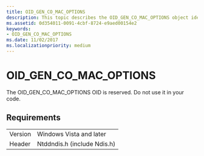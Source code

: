 ```yaml
---
title: OID_GEN_CO_MAC_OPTIONS
description: This topic describes the OID_GEN_CO_MAC_OPTIONS object identifier (OID).
ms.assetid: 0d354011-0091-4cbf-8724-e9aed00154e2
keywords:
- OID_GEN_CO_MAC_OPTIONS
ms.date: 11/02/2017
ms.localizationpriority: medium
---
```


# OID_GEN_CO_MAC_OPTIONS

The OID_GEN_CO_MAC_OPTIONS OID is reserved. Do not use it in your code.

## Requirements

| | |
| --- | --- |
| Version | Windows Vista and later |
| Header | Ntddndis.h (include Ndis.h) |

